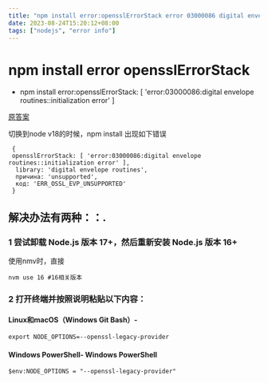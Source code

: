 ```yaml
---
title: "npm install error:opensslErrorStack error 03000086 digital envelope routines initialization error "
date: 2023-08-24T15:20:12+08:00
tags: ["nodejs", "error info"]
---
```

# npm install error opensslErrorStack
- npm install error:opensslErrorStack: [ 'error:03000086:digital envelope routines::initialization error' ]

[原答案](https://stackoverflow.com/questions/74726224/opensslerrorstack-error03000086digital-envelope-routinesinitialization-e)

切换到node v18的时候，npm install 出现如下错误
```
 {
 opensslErrorStack: [ 'error:03000086:digital envelope routines::initialization error' ],
  library: 'digital envelope routines',
  причина: 'unsupported',
  код: 'ERR_OSSL_EVP_UNSUPPORTED'
 }
```
## 解决办法有两种：：.
### 1 尝试卸载 Node.js 版本 17+，然后重新安装 Node.js 版本 16+
使用nmv时，直接
```
nvm use 16 #16相关版本
```
### 2 打开终端并按照说明粘贴以下内容：
#### Linux和macOS（Windows Git Bash）-
```
export NODE_OPTIONS=--openssl-legacy-provider
```
#### Windows PowerShell- Windows PowerShell
```
$env:NODE_OPTIONS = "--openssl-legacy-provider"
```
